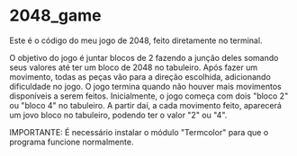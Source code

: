 # 2048_game
Este é o código do meu jogo de 2048, feito diretamente no terminal.

O objetivo do jogo é juntar blocos de 2 fazendo a junção deles somando seus valores até ter um bloco de 2048 no tabuleiro.
Após fazer um movimento, todas as peças vão para a direção escolhida, adicionando dificuldade no jogo.
O jogo termina quando não houver mais movimentos disponíveis a serem feitos.
Inicialmente, o jogo começa com dois "bloco 2" ou "bloco 4" no tabuleiro.
A partir daí, a cada movimento feito, aparecerá um jovo bloco no tabuleiro, podendo ter o valor "2" ou "4".

IMPORTANTE: É necessário instalar o módulo "Termcolor" para que o programa funcione normalmente.
